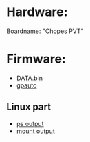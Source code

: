 # Hardware:
Boardname: "Chopes PVT"

# Firmware:
- [DATA.bin](DATA.bin_structure.md)
- [gpauto](gpauto/README.md)

## Linux part
- [ps output](ps.out)
- [mount output](mount.out)
